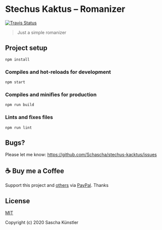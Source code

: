 # Stechus Kaktus – Romanizer

[![Travis Status](https://travis-ci.com/Schascha/stechus-kaktus.svg?branch=master)](https://travis-ci.com/Schascha/stechus-kaktus)

> Just a simple romanizer

## Project setup
```
npm install
```

### Compiles and hot-reloads for development
```
npm start
```

### Compiles and minifies for production
```
npm run build
```

### Lints and fixes files
```
npm run lint
```

## Bugs?

Please let me know: https://github.com/Schascha/stechus-kacktus/issues

## :coffee: Buy me a Coffee

Support this project and [others](https://github.com/Schascha?tab=repositories) via [PayPal](https://www.paypal.me/LosZahlos). Thanks

## License

[MIT](./LICENSE)

Copyright (c) 2020 Sascha Künstler
